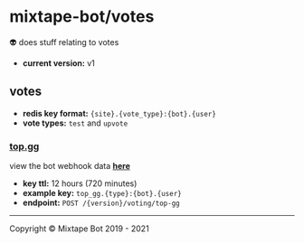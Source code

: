 # mixtape-bot/votes

👽️ does stuff relating to votes

- **current version:** v1

## votes

- **redis key format:** `{site}.{vote_type}:{bot}.{user}`  
- **vote types:** `test` and `upvote`

### [top.gg](https://top.gg)

view the bot webhook data [**here**](https://docs.top.gg/resources/webhooks/#bot-webhooks)

- **key ttl:** 12 hours (720 minutes)
- **example key:**  `top_gg.{type}:{bot}.{user}`
- **endpoint:** `POST /{version}/voting/top-gg`

---

Copyright &copy; Mixtape Bot 2019 - 2021
